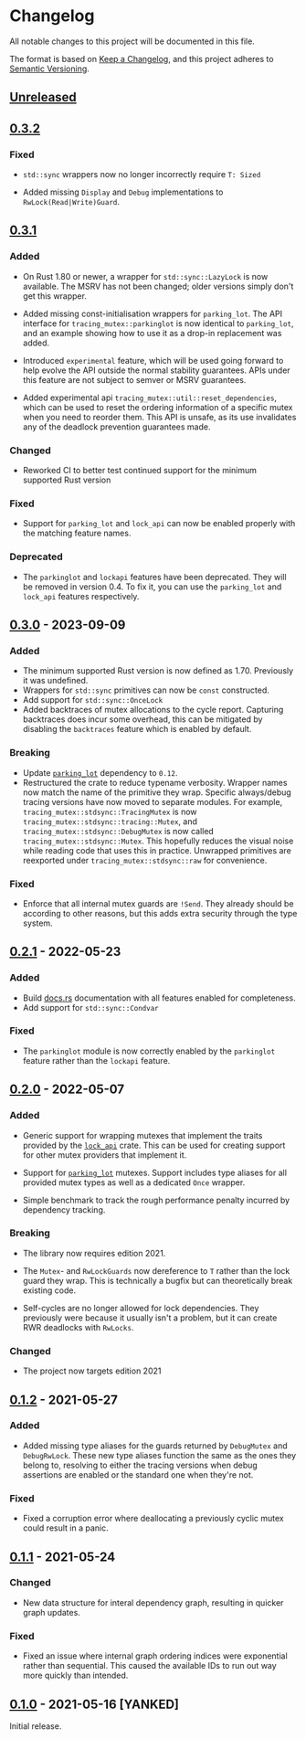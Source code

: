 # Changelog
All notable changes to this project will be documented in this file.

The format is based on [Keep a Changelog](https://keepachangelog.com/en/1.0.0/), and this project
adheres to [Semantic Versioning](https://semver.org/spec/v2.0.0.html).

## [Unreleased]

## [0.3.2]

### Fixed

- `std::sync` wrappers now no longer incorrectly require `T: Sized`

- Added missing `Display` and `Debug` implementations to `RwLock(Read|Write)Guard`.

## [0.3.1]

### Added

- On Rust 1.80 or newer, a wrapper for `std::sync::LazyLock` is now available. The MSRV has not been
  changed; older versions simply don't get this wrapper.

- Added missing const-initialisation wrappers for `parking_lot`. The API interface for
  `tracing_mutex::parkinglot` is now identical to `parking_lot`, and an example showing how to use
  it as a drop-in replacement was added.

- Introduced `experimental` feature, which will be used going forward to help evolve the API outside
  the normal stability guarantees. APIs under this feature are not subject to semver or MSRV
  guarantees.

- Added experimental api `tracing_mutex::util::reset_dependencies`, which can be used to reset the
  ordering information of a specific mutex when you need to reorder them. This API is unsafe, as its
  use invalidates any of the deadlock prevention guarantees made.

### Changed

- Reworked CI to better test continued support for the minimum supported Rust version

### Fixed

- Support for `parking_lot` and `lock_api` can now be enabled properly with the matching feature
  names.

### Deprecated

- The `parkinglot` and `lockapi` features have been deprecated. They will be removed in version 0.4.
  To fix it, you can use the `parking_lot` and `lock_api` features respectively.

## [0.3.0] - 2023-09-09

### Added

- The minimum supported Rust version is now defined as 1.70. Previously it was undefined.
- Wrappers for `std::sync` primitives can now be `const` constructed.
- Add support for `std::sync::OnceLock`
- Added backtraces of mutex allocations to the cycle report. Capturing backtraces does incur some
  overhead, this can be mitigated by disabling the `backtraces` feature which is enabled by default.

### Breaking

- Update [`parking_lot`][parking_lot] dependency to `0.12`.
- Restructured the crate to reduce typename verbosity. Wrapper names now match the name of the
  primitive they wrap. Specific always/debug tracing versions have now moved to separate modules.
  For example, `tracing_mutex::stdsync::TracingMutex` is now
  `tracing_mutex::stdsync::tracing::Mutex`, and `tracing_mutex::stdsync::DebugMutex` is now called
  `tracing_mutex::stdsync::Mutex`. This hopefully reduces the visual noise while reading code that
  uses this in practice. Unwrapped primitives are reexported under `tracing_mutex::stdsync::raw` for
  convenience.

### Fixed

- Enforce that all internal mutex guards are `!Send`. They already should be according to other
  reasons, but this adds extra security through the type system.

## [0.2.1] - 2022-05-23

### Added

- Build [docs.rs] documentation with all features enabled for completeness.
- Add support for `std::sync::Condvar`

### Fixed

- The `parkinglot` module is now correctly enabled by the `parkinglot` feature rather than the
  `lockapi` feature.

## [0.2.0] - 2022-05-07

### Added
- Generic support for wrapping mutexes that implement the traits provided by the
  [`lock_api`][lock_api] crate. This can be used for creating support for other mutex providers that
  implement it.

- Support for [`parking_lot`][parking_lot] mutexes. Support includes type aliases for all
  provided mutex types as well as a dedicated `Once` wrapper.

- Simple benchmark to track the rough performance penalty incurred by dependency tracking.

### Breaking

- The library now requires edition 2021.

- The `Mutex`- and `RwLockGuards` now dereference to `T` rather than the lock guard they wrap. This
  is technically a bugfix but can theoretically break existing code.

- Self-cycles are no longer allowed for lock dependencies. They previously were because it usually
  isn't a problem, but it can create RWR deadlocks with `RwLocks`.

### Changed

- The project now targets edition 2021

## [0.1.2] - 2021-05-27

### Added
- Added missing type aliases for the guards returned by `DebugMutex` and `DebugRwLock`. These new
  type aliases function the same as the ones they belong to, resolving to either the tracing
  versions when debug assertions are enabled or the standard one when they're not.

### Fixed
- Fixed a corruption error where deallocating a previously cyclic mutex could result in a panic.

## [0.1.1] - 2021-05-24

### Changed
- New data structure for interal dependency graph, resulting in quicker graph updates.

### Fixed
- Fixed an issue where internal graph ordering indices were exponential rather than sequential. This
  caused the available IDs to run out way more quickly than intended.

## [0.1.0] - 2021-05-16 [YANKED]

Initial release.

[Unreleased]: https://github.com/bertptrs/tracing-mutex/compare/v0.3.2...HEAD
[0.3.2]: https://github.com/bertptrs/tracing-mutex/compare/v0.3.1...v0.3.2
[0.3.1]: https://github.com/bertptrs/tracing-mutex/compare/v0.3.0...v0.3.1
[0.3.0]: https://github.com/bertptrs/tracing-mutex/compare/v0.2.1...v0.3.0
[0.2.1]: https://github.com/bertptrs/tracing-mutex/compare/v0.2.0...v0.2.1
[0.2.0]: https://github.com/bertptrs/tracing-mutex/compare/v0.1.2...v0.2.0
[0.1.2]: https://github.com/bertptrs/tracing-mutex/compare/v0.1.1...v0.1.2
[0.1.1]: https://github.com/bertptrs/tracing-mutex/compare/v0.1.0...v0.1.1
[0.1.0]: https://github.com/bertptrs/tracing-mutex/releases/tag/v0.1.0

[docs.rs]: https://docs.rs/tracing-mutex/latest/tracing_mutex/
[lock_api]: https://docs.rs/lock_api/
[parking_lot]: https://docs.rs/parking_lot/
